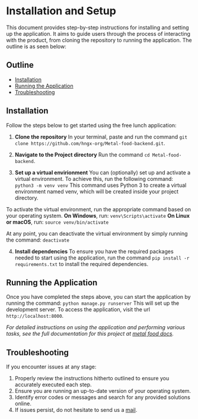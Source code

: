 # Installation and Setup

This document provides step-by-step instructions for installing and setting up the application. It aims to guide users through the process of interacting with the product, from cloning the repository to running the application. The outline is as seen below:

## Outline
- [Installation](#installation)
- [Running the Application](#running-the-application)
- [Troubleshooting](#troubleshooting)

## Installation

Follow the steps below to get started using the free lunch application:
1. **Clone the repository**
In your terminal, paste and run the command `git clone https://github.com/hngx-org/Metal-food-backend.git`.

2. **Navigate to the Project directory**
Run the command `cd Metal-food-backend`.

3. **Set up a virtual envirionment**
You can (optionally) set up and activate a virtual environment. To achieve this, run the following command: `python3 -m venv venv`
This command uses Python 3 to create a virtual environment named venv, which will be created inside your project directory.

To activate the virtual environment, run the appropriate command based on your operating system.
**On Windows**, run: `venv\Scripts\activate`
**On Linux or macOS**, run: `source venv/bin/activate`

At any point, you can deactivate the virtual environment by simply running the command: `deactivate`

4. **Install dependencies**
To ensure you have the required packages needed to start using the application, run the command `pip install -r requirements.txt` to install the required dependencies.

## Running the Application

Once you have completed the steps above, you can start the application by running the command: `python manage.py runserver`
This will set up the development server.
To access the application, visit the url `http://localhost:8000`.

*For detailed instructions on using the application and performing various tasks, see the full documentation for this project at [metal food docs](documentation.md).*

## Troubleshooting

If you encounter issues at any stage:
1. Properly review the instructions hitherto outlined to ensure you accurately executed each step.
2. Ensure you are running an up-to-date version of your operating system.
3. Identify error codes or messages and search for any provided solutions online.
4. If issues persist, do not hesitate to send us a [mail](#).
